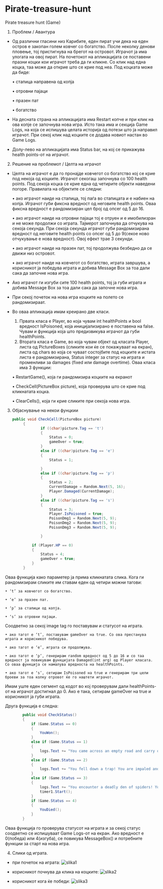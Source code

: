 # Pirate-treasure-hunt
Pirate treasure hunt
(Game)

1. Проблем / Авантура
- Од различни гласини низ Карибите, еден пират учи дека на еден остров е закопан голем ковчег со богатство. После неколку денови пловење, тој пристигнува на брегот на островот. Играчот ја има улогата на овој пират. На почетокот на апликацијата се поставени празни коцки кои играчот треба да ги кликне. Со клик над една коцка, таа може да открие што се крие под неа. Под коцката може да биде:
  
    • стапица направена од копја
  
    • отровни пајаци
  
    • празен пат
  
    • богатство
  
- На десната страна на апликацијата има Restart копче и при клик на ова копје се започнува нова игра. Исто така има и секција Game Logs, на која се испишува целата историја од потези што ја направил играчот. При секој клик над коцките се додава новиот настан во Game Logs.
- Долу-лево на апликацијата има Status bar, на кој се прикажува health points-от на играчот.


2. Решение на проблемот / Целта на играчот
- Целта на играчот е да го пронајде ковчегот со богатство кој се крие под некоја од коцките. Играчот секогаш започнува со 100 health points. Под секоја коцка се крие една од четирите објекти наведени погоре. Правилата на објектите се следни:
  
    • ако играчот наиде на стапица, тој паѓа во стапицата и е набиен на копја. Играчот губи фиксна вредност од неговите health points. Оваа фиксна вредност е рандомизиран цел број од опсег од 5 до 16.
  
    • ако играчот наиде на отровни пајаци тој е отруен и е имобилизран и не може продолжи со играта. Тајмерот започнува да отчукува на секоја секунда. При секоја секунда играчот губи рандомизирана вредност од неговите health points со опсег од 5 до 9(секое ново отчукување е нова вредност). Овој ефект трае 3 секунди.
  
    • ако играчот наиде на празен пат, тој продолжува безбедно да се движи низ островот.
  
    • ако играчот наиде на ковчегот со богатство, играта завршува, а корисникот ја победува играта и добива Message Box за тоа дали сака да започне нова игра.
- Ако играчот ги изгуби сите 100 health points, тој ја губи играта и добива Message Box за тоа дали сака да започне нова игра.
- При секој почеток на нова игра коцките на полето се рандомизираат.
- Во оваа апликација имам креирано две класи.
    1. Првата класа е Player, во која чувам int healthPoints и bool вредност IsPoisoned, која иницијализирано е поставена на false. Чувам и функциja коja што предизвикува играчот да губи healthPoints.
    2. Втората класа е Game, во која чувам објект од класата Player, листа од PictureBoxes (сликите кои ќе се покажуваат на екран), листа од chars во која се чуваат состојбите под коцките и истата листа е рандомизирана, Status integer за статус на играта и променливи за damages (fixed или damage overtime). Оваа класа има 3 функции:
       
    • RestartGame(), која ги рандомизира коцките на екранот

    • CheckCell(PictureBox picture), која проверува што се крие под кликнатата коцка.
  
    • ClearCells(), која ги крие сликите при секоја нова игра.


3. Објаснување на некои фунцкии
   ```csharp
   public void CheckCell(PictureBox picture)
        {
                if ((char)picture.Tag == 't')
                {
                    Status = 0;
                    gameOver = true;
                }
                else if ((char)picture.Tag == 'e')
                {
                    Status = 1;

                }
                else if ((char)picture.Tag == 'p')
                {
                    Status = 2; 
                    CurrentDamage = Random.Next(5, 16);
                    Player.Damaged(CurrentDamage);
                }
                else if ((char)picture.Tag == 's')
                {
                    Status = 3;
                    Player.IsPoisoned = true;
                    PoisonDmg1 = Random.Next(5, 9);
                    PoisonDmg2 = Random.Next(5, 9);
                    PoisonDmg3 = Random.Next(5, 9);

                }
            
            if (Player.HP == 0)
            {
                Status = 4;
                gameOver = true;
            }
        }
   ```
Оваа функција како параметер ја прима кликнатата слика. Кога ги рандомизирам сликите им ставам еден од четири можни тагови:

    • ‘t’ за ковчегот со богатство.
    
    • ‘e’ за празен пат.
    
    • ‘p’ за стапици од копја.
    
    • ‘s’ за отровни пајаци.
    
Соодветно за секој image tag го поставувам и статусот на играта.

    • ако тагот е ‘t’, поставувам gameOver на true. Со ова престанува играта и корисникот победува.
    
    • ако тагот е ‘е’, играта си продолжува.
    
    • ако тагот е ‘p’, генерирам random вредност од 5 до 16 и со таа вредност ја повикувам функцијата Damaged(int arg) од Player класата. Со оваа функција се намалува вредноста на healthPoints.
    
    • ако тагот е ‘s’, сетирам IsPoisoned на true и генерирам три цели броеви за тоа колку отровот ќе го наштети играчот.
Имам уште еден сегмент од кодот во кој проверувам дали healthPoints-от на играчот достигнал до 0. Ако е така, сетирам gameOver на true и корисникот ја губи играта.

Друга функција е следна:
```csharp
        public void CheckStatus()
        {
            if (Game.Status == 0)
            {
                YouWon();
            }
            else if (Game.Status == 1)
            {
                logs.Text += "You came across an empty road and carry on walking safely.\n";
            }
            else if (Game.Status == 2)
            {
                logs.Text += "You fell down a trap! You are impaled and take " + Game.CurrentDamage + " damage.\n";
            }
            else if (Game.Status == 3)
            {
                logs.Text += "You encounter a deadly den of spiders! You are poisoned! You take damage over time and can not make another move until poison wears off.\n";
                timer1.Start();
            }
            if (Game.Status == 4)
            {
                YouDied();
            }
        }
```
Оваа функција го проверува статусот на играта и за секој статус соодветно се испишуваат Game Logs-от на екран. Ако вредност е 0(победа) или 4(изгуба), се повикува МеssageBox() и потребните функции за старт на нова игра.

4. Слики од играта.

- при почеток на играта:
![slika1](https://github.com/Vedran-D/Pirate-treasure-hunt/assets/61386261/f1c5cadb-bafa-43b5-957a-dfad3c553a9d)


- корисникот почнува да клика на коцките:
![slika2](https://github.com/Vedran-D/Pirate-treasure-hunt/assets/61386261/918e8f21-5e71-45f1-b46d-c2b8bece01d9)


- корисникот кога ќе победи:
![slika3](https://github.com/Vedran-D/Pirate-treasure-hunt/assets/61386261/f16c0fac-e4f9-47c7-956b-1126f362379a)

